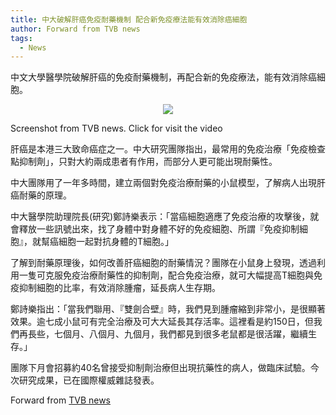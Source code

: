 ```yaml
---
title: 中大破解肝癌免疫耐藥機制 配合新免疫療法能有效消除癌細胞
author: Forward from TVB news
tags: 
  - News
---
```


中文大學醫學院破解肝癌的免疫耐藥機制，再配合新的免疫療法，能有效消除癌細胞。

<p align="center" width="60%" href="https://news.tvb.com/tc/local/64b00ae7c2ea9a2f9f9821e8/%E6%B8%AF%E6%BE%B3-%E4%B8%AD%E5%A4%A7%E7%A0%B4%E8%A7%A3%E8%82%9D%E7%99%8C%E5%85%8D%E7%96%AB%E8%80%90%E8%97%A5%E6%A9%9F%E5%88%B6%E9%85%8D%E5%90%88%E6%96%B0%E5%85%8D%E7%96%AB%E7%99%82%E6%B3%95%E8%83%BD%E6%9C%89%E6%95%88%E6%B6%88%E9%99%A4%E7%99%8C%E7%B4%B0%E8%83%9E">
    <img src="https://lh3.googleusercontent.com/pw/AIL4fc_LtSadzjCBjcthAZ-ry_orunTZhgvDf0PFQYQm-4tzJWuPG2rS-v82JgQuxd9VM4BoapUa8a5sUPak5iUivil6bcnctPv27i-jzh8iVigY2H2DYW3wMMjRbj9iT4s8eaasQO_HcQmisn0Re8JN4yzu=w1838-h1036-s-no">
    <figcaption>Screenshot from TVB news. Click for visit the video</figcaption>
</p>


肝癌是本港三大致命癌症之一。中大研究團隊指出，最常用的免疫治療「免疫檢查點抑制劑」，只對大約兩成患者有作用，而部分人更可能出現耐藥性。

中大團隊用了一年多時間，建立兩個對免疫治療耐藥的小鼠模型，了解病人出現肝癌耐藥的原理。

中大醫學院助理院長(研究)鄭詩樂表示：「當癌細胞適應了免疫治療的攻擊後，就會釋放一些訊號出來，找了身體中對身體不好的免疫細胞、所謂『免疫抑制細胞』，就幫癌細胞一起對抗身體的T細胞。」

了解到耐藥原理後，如何改善肝癌細胞的耐藥情況？團隊在小鼠身上發現，透過利用一隻可克服免疫治療耐藥性的抑制劑，配合免疫治療，就可大幅提高T細胞與免疫抑制細胞的比率，有效消除腫瘤，延長病人生存期。

鄭詩樂指出：「當我們聯用、『雙劍合壁』時，我們見到腫瘤縮到非常小，是很顯著效果。逾七成小鼠可有完全治療及可大大延長其存活率。這裡看是約150日，但我們再長些，七個月、八個月、九個月，我們都見到很多老鼠都是很活躍，繼續生存。」

團隊下月會招募約40名曾接受抑制劑治療但出現抗藥性的病人，做臨床試驗。今次研究成果，已在國際權威雜誌發表。

Forward from [TVB news](https://news.tvb.com/tc/local/64b00ae7c2ea9a2f9f9821e8/%E6%B8%AF%E6%BE%B3-%E4%B8%AD%E5%A4%A7%E7%A0%B4%E8%A7%A3%E8%82%9D%E7%99%8C%E5%85%8D%E7%96%AB%E8%80%90%E8%97%A5%E6%A9%9F%E5%88%B6%E9%85%8D%E5%90%88%E6%96%B0%E5%85%8D%E7%96%AB%E7%99%82%E6%B3%95%E8%83%BD%E6%9C%89%E6%95%88%E6%B6%88%E9%99%A4%E7%99%8C%E7%B4%B0%E8%83%9E)